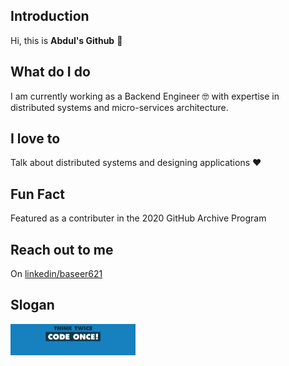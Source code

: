 ## Introduction

Hi, this is **Abdul's Github** 👋

## What do I do

I am currently working as a Backend Engineer 🤓 with expertise in distributed systems and micro-services architecture.

## I love to

Talk about distributed systems and designing applications ❤️

## Fun Fact

Featured as a contributer in the 2020 GitHub Archive Program

## Reach out to me

On [linkedin/baseer621](https://www.linkedin.com/in/baseer621/)

## Slogan

<img width="200" src="https://github.com/abdul-baseer/abdul-baseer/blob/master/slogan.jpeg" />
